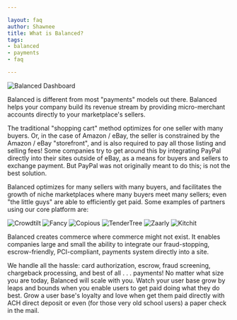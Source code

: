 ```yaml
---

layout: faq
author: Shawnee
title: What is Balanced?
tags:
- balanced
- payments
- faq

---
```

![Balanced Dashboard](https://balancedpayments.zendesk.com/attachments/token/kksd5yisfunrsgg/?name=test_mktplc.png "Balanced Dashboard")

Balanced is different from most "payments" models out there.  Balanced helps your company build its revenue stream by providing micro-merchant accounts directly to your marketplace's sellers.

The traditional "shopping cart" method optimizes for one seller with many buyers.  Or, in the case of Amazon / eBay, the seller is constrained by the Amazon / eBay "storefront", and is also required to pay all those listing and selling fees!  Some companies try to get around this by integrating PayPal directly into their sites outside of eBay, as a means for buyers and sellers to exchange payment.  But PayPal was not originally meant to do this; is not the best solution.

Balanced optimizes for many sellers with many buyers, and facilitates the growth of niche marketplaces where many buyers meet many sellers; even "the little guys" are able to efficiently get paid.  Some examples of partners using our core platform are:

![Crowdtilt](https://balancedpayments.zendesk.com/attachments/token/gbjkrfvugujuww5/?name=crowdtilt.png "Crowdtilt")
![Fancy](https://balancedpayments.zendesk.com/attachments/token/zbrt5zzy0rw5lz0/?name=fancy.png "Fancy")
![Copious](https://balancedpayments.zendesk.com/attachments/token/eqrypgbcq6tj2ho/?name=copious.png "Copious")
![TenderTree](https://balancedpayments.zendesk.com/attachments/token/qftu6ve2igsmzkk/?name=tendertree.png "TenderTree")
![Zaarly](https://balancedpayments.zendesk.com/attachments/token/2g8lgyqev3mbnw9/?name=zaarly.png "Zaarly")
![Kitchit](https://balancedpayments.zendesk.com/attachments/token/nfwauexcj5g7zsa/?name=kitchit.png "Kitchit")

Balanced creates commerce where commerce might not exist.   It enables companies large and small the ability to integrate our fraud-stopping, escrow-friendly, PCI-compliant, payments system directly into a site.

We handle all the hassle:  card authorization, escrow, fraud screening, chargeback processing, and best of all . . . payments!   No matter what size you are today, Balanced will scale with you.  Watch  your user base grow by leaps and bounds when you enable users to get paid doing what they do best.   Grow a user base's loyalty and love when get them paid directly with ACH direct deposit or even (for those very old school users) a paper check in the mail.
